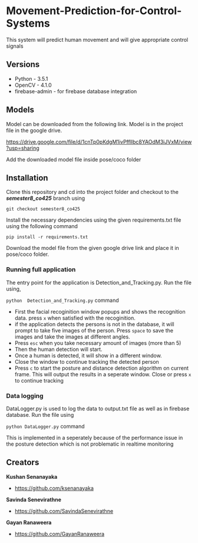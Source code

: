 # Movement-Prediction-for-Control-Systems
This system will predict human movement and will give appropriate control signals

## Versions
- Python - 3.5.1
- OpenCV - 4.1.0
- firebase-admin - for firebase database integration

## Models
Model can be downloaded from the following link. Model is in the project file in the google drive.

 <https://drive.google.com/file/d/1cnTp0pKdgM1ivPffllbc8YAOdM3iJVxM/view?usp=sharing>


Add the downloaded model file inside pose/coco folder

## Installation
Clone this repository and cd into the project folder and checkout to the ***semester8_co425*** branch using

``` git checkout semester8_co425 ```

Install the necessary dependencies using the given requirements.txt file using the following command

``` pip install -r requirements.txt ```

Download the model file from the given google drive link and place it in pose/coco folder.

### Running full application
The entry point for the application is Detection_and_Tracking.py. Run the file using,

``` python  Detection_and_Tracking.py ``` command
- First the facial recoginition window popups and shows the recognition data. press ``` x ``` when satisfied with the recoginition. 
- if the application detects the persons is not in the database, it will prompt to take five images of the person. Press ``` space ``` to save the images and take the images at different angles.
- Press ``` esc ``` when you take necessary amount of images (more than 5)
- Then the human detection will start.
- Once a human is detected, it will show in a different window.
- Close the window to continue tracking the detected person
- Press ``` c ``` to start the posture and distance detection algorithm on current frame. This will output the results in a seperate window. Close or press ``` x ``` to continue tracking

### Data logging
DataLogger.py is used to log the data to output.txt file as well as in firebase database.
Run the file using 

``` python DataLogger.py ``` command

This is implemented in a seperately because of the performance issue in the posture detection which is not problematic in realtime monitoring

## Creators

**Kushan Senanayaka**

* <https://github.com/ksenanayaka>

**Savinda Senevirathne**

* <https://github.com/SavindaSenevirathne>

**Gayan Ranaweera**

* <https://github.com/GayanRanaweera>